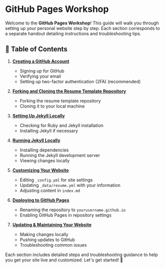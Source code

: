# GitHub Pages Workshop

Welcome to the **GitHub Pages Workshop**! This guide will walk you through setting up your personal website step by step. Each section corresponds to a separate handout detailing instructions and troubleshooting tips.

## 📌 **Table of Contents**

1. **[Creating a GitHub Account](1-creating-git-account.md)**  
   - Signing up for GitHub
   - Verifying your email
   - Setting up two-factor authentication (2FA) (recommended)

2. **[Forking and Cloning the Resume Template Repository](2-get-jekyll-template.md)**  
   - Forking the resume template repository
   - Cloning it to your local machine

3. **[Setting Up Jekyll Locally](3-setup-jekyll-locally.md)**  
   - Checking for Ruby and Jekyll installation
   - Installing Jekyll if necessary

4. **[Running Jekyll Locally](4-running-jekyll-locally.md)**  
   - Installing dependencies
   - Running the Jekyll development server
   - Viewing changes locally

5. **[Customizing Your Website](5-customize-your-website.md)**  
   - Editing `_config.yml` for site settings
   - Updating `_data/resume.yml` with your information
   - Adjusting content in `index.md`

6. **[Deploying to GitHub Pages](6-deploy-pages.md)**  
   - Renaming the repository to `yourusername.github.io`
   - Enabling GitHub Pages in repository settings

7. **[Updating & Maintaining Your Website](7-maintenance.md)**  
   - Making changes locally
   - Pushing updates to GitHub
   - Troubleshooting common issues

Each section includes detailed steps and troubleshooting guidance to help you get your site live and customized. Let's get started! 🚀
